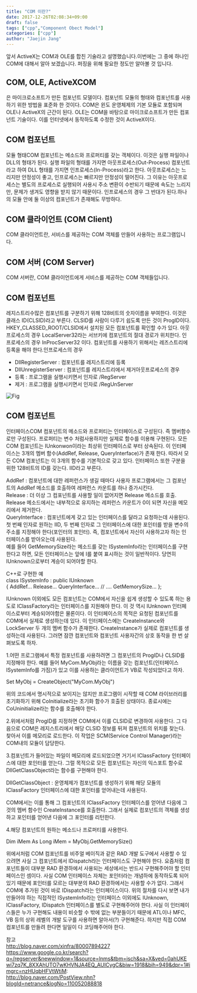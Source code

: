 ```yaml
---
title: "COM 이란?"
date: 2017-12-26T02:08:34+09:00
draft: false
tags: ["cpp","Component Obect Model"]
categories: ["cpp"]
author: "Jaejin Jang"
---
```


앞서 ActiveX는 COM과 OLE를 합친 기술라고 설명했습니다.이번에는 그 중에 하나인 COM에 대해서 알아 보겠습니다. 퍼징을 위해 필요한 정도만 알아볼 것 입니다.

## COM, OLE, ActiveXCOM
은 마이크로소프트가 만든 컴포넌트 모델이다. 컴포넌트 모듈의 형태와 컴포넌트를 사용하기 위한 방법을 표준화 한 것이다. 
COM은 윈도 운영체제의 기본 모듈로 포함되며 OLE나 ActiveX의 근간이 된다. OLE는 COM을 바탕으로 마이크로소프트가 만든 컴포넌트 기술이다.
이를 인터넷에서 동작하도록 수정한 것이 ActiveX이다.
## COM 컴포넌트 
모듈 형태COM 컴포넌트는 메소드와 프로퍼티를 갖는 객체이다. 이것은 실행 파일이나 DLL의 형태가 된다. 
실행 파일의 형태를 가지면 아웃프로세스(Out-Process) 컴포넌트라고 하여 DLL 형태를 가지면 인프로세스(In-Process)라고 한다.
아웃프로세스는 느리지만 안정성이 좋고, 인프로세스는 빠르지만 안정성이 떨어진다. 
그 이유는 아웃프로세스는 별도의 프로세스로 실행되어 사용시 주소 변환이 수반되기 때문에 속도는 느리지만, 문제가 생겨도 영향을 받지 않기 때문이다. 
인프로세스의 경우 그 반대가 된다.하나의 모듈 안에 둘 이상의 컴포넌트가 존재해도 무방하다.

## COM 클라이언트 (COM Client)
COM 클라이언트란, 서비스를 제공하는 COM 객체를 만들어 사용하는 프로그램입니다.

## COM 서버 (COM Server)
COM 서버란, COM 클라이언트에게 서비스를 제공하는 COM 객체들입니다.

## COM 컴포넌트 
레지스트리수많은 컴포넌트를 구분하기 위해 128비트의 숫자이름을 부여한다. 이것은 클래스 ID(CLSID)라고 부른다. 
CLSID를 사람이 다루기 쉽도록 만든 것이 ProgID이다. HKEY_CLASSED_ROOT/CLSID에서 설치된 모든 컴포넌트를 확인할 수가 있다.
아웃프로세스의 경우 LocalServer32라는 서브키에 컴포넌트의 절대 경로가 위치한다. 인프로세스의 경우 InProcServer32 이다.
컴포넌트를 사용하기 위해서는 레즈스트리에 등록을 해야 한다.인프로세스의 경우

* DllRegisterServer : 컴포넌트를 레지스트리에 등록
* DllUnregisterServer : 컴포넌트를 레지스트리에서 제거아웃프로세스의 경우
* 등록 : 프로그램을 실행시키면서 인자로 /RegServer
* 제거 : 프로그램을 실행시키면서 인자로 /RegUnServer

![Fig](/static/cp1_1.png "아웃프로세스 레지스트리 등록/제거")

## COM 컴포넌트 
인터페이스COM 컴포넌트의 메소드와 프로퍼티는 인터페이스로 구성된다. 즉 멤버함수로만 구성된다. 프로퍼티는 변수 처럼사용하지만 실제로 함수를 이용해 구현된다.
모든 COM 컴포넌트는 IUnkonwon이라는 최상위 인터페이스로 부터 상속된다. 이 인터페이스는 3개의 멤버 함수(AddRef, Release, QueryInterface)가 존재 한다. 
따라서 모든 COM 컴포넌트는 이 3개의 함수를 기본적으로 갖고 있다. 인터페이스 또한 구분을 위한 128비트의 ID를 갖는다. 
IID라고 부른다.<br>

AddRef : 컴포넌트에 대한 레퍼런스가 생길 때마다 사용자 프로그램에서는 그 컴포넌트의 AddRef 메소드를 호출하여 레퍼런스 카운트를 하나 증가시킨다.<br>
Release : 더 이상 그 컴포넌트를 사용할 일이 없어지면 Release 메소드를 호출. 
Release 메소드에서는 내부적으로 유지하는 레퍼런스 카운트가 0이 되면 자신을 메모리에서 제거한다.<br>
QueryInterface : 컴포넌트에게 갖고 있는 인터페이스를 달라고 요청하는데 사용된다. 첫 번째 인자로 원하는 IID, 두 번째 인자로 그 인터페이스에 대한 포인터를 
받을 변수의 주소를 지정해야 한다(포인터의 포인터). 즉, 컴포넌트에서 자신이 사용하고자 하는 인터페이스를 받아오는데 사용된다.<br>
예를 들어 GetMemorySize라는 메소드를 갖는 ISystemInfo라는 인터페이스를 구현한다고 하면, 모든 인터페이스는 앞에 I를 붙여 표시하는 것이 일반적이다. 
당연히 IUnknown으로부터 계승이 되어야할 한다.<br>

C++로 구현한 예<br>
class ISystemInfo : public IUnknown <br>
{ AddRef... Release... QueryInterface... // .... GetMemorySize... };<br>

IUnknown 이외에도 모든 컴포넌트는 COM에서 자신을 쉽게 생성할 수 있도록 하는 용도로 IClassFactory라는 인터페이스를 지원해야 한다. 
이 것 역시 IUnknown 인터페이스로부터 계승되어야함은 물론이다. 이 인터페이스의 목적은 요청된 컴포넌트를 COM에서 실제로 생성하는데 있다. 
이 인터페이스에는 CreateInstance와 LockServer 두 개의 멤버 함수가 존재한다. CreateInstance가 실제로 컴포넌트를 생성하는데 사용된다. 
그러면 잠깐 컴포넌트와 컴포넌트 사용자간의 상호 동작을 한 번 살펴보도록 하자.

1.어떤 프로그램에서 특정 컴포넌트를 사용하려면 그 컴포넌트의 ProgID나 CLSID를 지정해야 한다. 
예를 들어 MyCom.MyObj라는 이름을 갖는 컴포넌트(인터페이스 ISystemInfo를 가짐)가 있고 이를 사용하는 클라이언트가 VB로 작성되었다고 하자.<br>

Set MyObj = CreateObject("MyCom.MyObj")<br>

위의 코드에서 명시적으로 보이지는 않지만 프로그램이 시작할 때 COM 라이브러리를 초기화하기 위해 CoInitialize라는 초기화 함수가 호출된 상태이다. 
종료시에는 CoUninitialize라는 함수를 호출해야 한다.<br>

2.위에서처럼 ProgID를 지정하면 COM에서 이를 CLSID로 변경하여 사용한다. 그 다음으로 COM은 레지스트리에서 해당 CLSID 정보를 뒤져 컴포넌트의 위치를 찾는다. 
찾아서 이를 메모리로 로드한다. 이 작업은 SCM(Service Control Manager)라는 COM내의 모듈이 담당한다.<br>

3.컴포넌트가 들어있는 파일이 메모리에 로드되었으면 거기서 IClassFactory 인터페이스에 대한 포인터를 얻는다. 
그럴 목적으로 모든 컴포넌트는 자신의 익스포트 함수로 DllGetClassObject라는 함수를 구현해야 한다.<br>

DllGetClassObject : 운영체제가 컴포넌트를 생성하기 위해 해당 모듈의 IClassFactory 인터페이스에 대한 포인터를 얻어내는데 사용된다.

COM에서는 이를 통해 그 컴포넌트의 IClassFactory 인터페이스를 얻어낸 다음에 그것의 멤버 함수인 CreateInstance를 호출한다. 
그래서 실제로 컴포넌트의 객체를 생성하고 포인터를 얻어낸 다음에 그 포인터를 리턴한다.

4.해당 컴포넌트의 원하는 메소드나 프로퍼티를 사용한다.<br>

Dim iMem As Long iMem = MyObj.GetMemorySize() <br>

위에서처럼 COM 컴포넌트를 비주얼 베이직과 같은 RAD 개발 도구에서 사용할 수 있으려면 사실 그 컴포넌트에서 IDispatch라는 인터페이스도 구현해야 한다. 
요즘처럼 컴포넌트들이 대부분 RAD 환경하에서 사용되는 세상에서는 반드시 구현해주어야 할 인터페이스인 셈이다. 
사실 COM 인터페이스 자체는 포인터라는 개념하에 동작하도록 되어 있기 때문에 포인터를 모르는 대부분의 RAD 환경하에서는 사용할 수가 없다. 
그래서 COM에 추가된 것이 바로 IDispatch라는 인터페이스이다. 위의 절차를 다시 보면 내가 만들어야 하는 직접적인 ISystemInfo라는 인터페이스 이외에도 
IUnknown, IClassFactory, IDispatch 인터페이스를 별도로 구현해주어야 한다. 사실 이 인터페이스들은 누가 구현해도 내용이 비슷할 수 밖에 없는 부분들이기
때문에 ATL이나 MFC, VB 등의 상위 레벨의 개발 도구를 사용하면 알아서(?) 구현해준다. 하지만 직접 COM 컴포넌트를 만들려 한다면 일일이 다 코딩해주어야 한다.

참고<br>
http://blog.naver.com/xinfra/80007894227 <br>
https://www.google.co.kr/search?q=/regserver&newwindow=1&source=lnms&tbm=isch&sa=X&ved=0ahUKEwi7zq7K_8XXAhUTO7wKHVNJA4EQ_AUICygC&biw=1918&bih=949&dpr=1#imgrc=nzHUqbHFVtWtiM: <br>
http://blog.naver.com/PostView.nhn?blogId=netrance&logNo=110052088818 <br>

